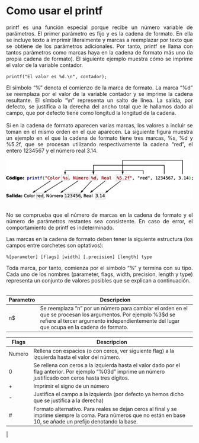 # Como usar el printf

<div align="justify">
    printf es una función especial porque recibe un número variable de parámetros. El primer parámetro es fijo y es la cadena de formato. En ella se incluye texto a imprimir literalmente y marcas a reemplazar por texto que se obtiene de los parámetros adicionales. Por tanto, printf se llama con tantos parámetros como marcas haya en la cadena de formato más uno (la propia cadena de formato). El siguiente ejemplo muestra cómo se imprime el valor de la variable contador.
</div>

```
printf("El valor es %d.\n", contador);
```

<div align="justify">
    El símbolo “%” denota el comienzo de la marca de formato. La marca “%d” se reemplaza por el valor de la variable contador y se imprime la cadena resultante. El símbolo “\n” representa un salto de línea. La salida, por defecto, se justifica a la derecha del ancho total que le hallamos dado al campo, que por defecto tiene como longitud la longitud de la cadena.
<br><br>
Si en la cadena de formato aparecen varias marcas, los valores a incluir se toman en el mismo orden en el que aparecen. La siguiente figura muestra un ejemplo en el que la cadena de formato tiene tres marcas, %s, %d y %5.2f, que se procesan utilizando respectivamente la cadena “red”, el entero 1234567 y el número real 3.14.
<br>
<br>
<img src="input_output_printf_example_es.png" alt="Imagen de printf">
<br>
<br>

No se comprueba que el número de marcas en la cadena de formato y el número de parámetros restantes sea consistente. En caso de error, el comportamiento de printf es indeterminado.

Las marcas en la cadena de formato deben tener la siguiente estructura (los campos entre corchetes son optativos):
<br>
</div>

```
%[parameter] [flags] [width] [.precision] [length] type
```

<div align="justify">
    Toda marca, por tanto, comienza por el símbolo “%” y termina con su tipo. Cada uno de los nombres (parameter, flags, width, precision, length y type) representa un conjunto de valores posibles que se explican a continuación.
    <br><br>
</div>

| Parametro | Descripcion |
|---|---|
| n$ | Se reemplaza “n” por un número para cambiar el orden en el que se procesan los argumentos. Por ejemplo %3$d se refiere al tercer argumento independientemente del lugar que ocupa en la cadena de formato. |

|Flags | Descripcion |
|---|---|
| Numero | Rellena con espacios (o con ceros, ver siguiente flag) a la izquierda hasta el valor del número. |
| 0 | Se rellena con ceros a la izquierda hasta el valor dado por el flag anterior. Por ejemplo “%03d” imprime un número justificado con ceros hasta tres dígitos. |
| + | Imprimir el signo de un número |
| - | Justifica el campo a la izquierda (por defecto ya hemos dicho que se justifica a la derecha) |
| # | Formato alternativo. Para reales se dejan ceros al final y se imprime siempre la coma. Para números que no están en base 10, se añade un prefijo denotando la base. |
| 




